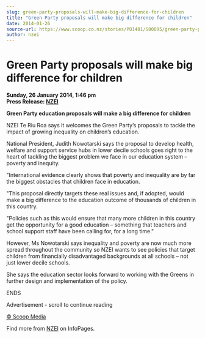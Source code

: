 ```yaml
---
slug: green-party-proposals-will-make-big-difference-for-children
title: "Green Party proposals will make big difference for children"
date: 2014-01-26
source-url: https://www.scoop.co.nz/stories/PO1401/S00095/green-party-proposals-will-make-big-difference-for-children.htm
author: nzei
---
```

Green Party proposals will make big difference for children
===========================================================

**Sunday, 26 January 2014, 1:46 pm**  
**Press Release: [NZEI](https://info.scoop.co.nz/NZEI)**

**Green Party education proposals will make a big difference for children**

NZEI Te Riu Roa says it welcomes the Green Party’s proposals to tackle the impact of growing inequality on children’s education.

National President, Judith Nowotarski says the proposal to develop health, welfare and support service hubs in lower decile schools goes right to the heart of tackling the biggest problem we face in our education system – poverty and inequity.

"International evidence clearly shows that poverty and inequality are by far the biggest obstacles that children face in education.

"This proposal directly targets these real issues and, if adopted, would make a big difference to the education outcome of thousands of children in this country.

"Policies such as this would ensure that many more children in this country get the opportunity for a good education – something that teachers and school support staff have been calling for, for a long time."

However, Ms Nowotarski says inequality and poverty are now much more spread throughout the community so NZEI wants to see policies that target children from financially disadvantaged backgrounds at all schools – not just lower decile schools.

She says the education sector looks forward to working with the Greens in further design and implementation of the policy.

ENDS

Advertisement - scroll to continue reading





[© Scoop Media](http://www.scoop.co.nz/about/terms.html)

Find more from [NZEI](https://info.scoop.co.nz/NZEI) on InfoPages.